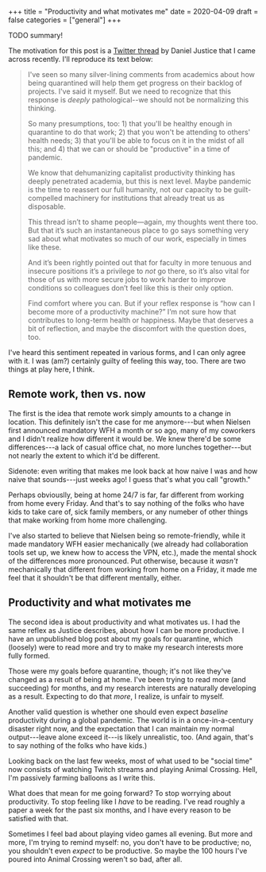 +++
title = "Productivity and what motivates me"
date = 2020-04-09
draft = false
categories = ["general"]
+++

TODO summary!

<!--more-->

The motivation for this post is a [Twitter thread](https://twitter.com/justicedanielh/status/1238560925575024640) by Daniel Justice that I came across recently. I'll reproduce its text below:

> I've seen so many silver-lining comments from academics about how being quarantined will help them get progress on their backlog of projects. I've said it myself. But we need to recognize that this response is *deeply* pathological--we should not be normalizing this thinking.
>
> So many presumptions, too: 1) that you'll be healthy enough in quarantine to do that work; 2) that you won't be attending to others' health needs; 3) that you'll be able to focus on it in the midst of all this; and 4) that we can or should be "productive" in a time of pandemic.
>
> We know that dehumanizing capitalist productivity thinking has deeply penetrated academia, but this is next level. Maybe pandemic is the time to reassert our full humanity, not our capacity to be guilt-compelled machinery for institutions that already treat us as disposable.
>
> This thread isn’t to shame people—again, my thoughts went there too. But that it’s such an instantaneous place to go says something very sad about what motivates so much of our work, especially in times like these.
>
> And it’s been rightly pointed out that for faculty in more tenuous and insecure positions it’s a privilege to *not* go there, so it’s also vital for those of us with more secure jobs to work harder to improve conditions so colleagues don’t feel like this is their only option.
>
> Find comfort where you can. But if your reflex response is “how can I become more of a productivity machine?” I’m not sure how that contributes to long-term health or happiness. Maybe that deserves a bit of reflection, and maybe the discomfort with the question does, too.

I've heard this sentiment repeated in various forms, and I can only agree with it. I was (am?) certainly guilty of feeling this way, too. There are two things at play here, I think.


## Remote work, then vs. now
The first is the idea that remote work simply amounts to a change in location. This definitely isn't the case for me anymore---but when Nielsen first announced mandatory WFH a month or so ago, many of my coworkers and I didn't realize how different it would be. We knew there'd be some differences---a lack of casual office chat, no more lunches together---but not nearly the extent to which it'd be different.

Sidenote: even writing that makes me look back at how naive I was and how naive that sounds---just weeks ago! I guess that's what you call "growth."

Perhaps obviouslly, being at home 24/7 is far, far different from working from home every Friday. And that's to say nothing of the folks who have kids to take care of, sick family members, or any numeber of other things that make working from home more challenging.

I've also started to believe that Nielsen being so remote-friendly, while it made mandatory WFH easier mechanically (we already had collaboration tools set up, we knew how to access the VPN, etc.), made the mental shock of the differences more pronounced. Put otherwise, because it *wasn't* mechanically that different from working from home on a Friday, it made me feel that it shouldn't be that different mentally, either.


## Productivity and what motivates me
The second idea is about productivity and what motivates us. I had the same reflex as Justice describes, about how I can be more productive. I have an unpublished blog post about my goals for quarantine, which (loosely) were to read more and try to make my research interests more fully formed.

Those were my goals before quarantine, though; it's not like they've changed as a result of being at home. I've been trying to read more (and succeeding) for months, and my research interests are naturally developing as a result. Expecting to do that *more*, I realize, is unfair to myself.

Another valid question is whether one should even expect *baseline* productivity during a global pandemic. The world is in a once-in-a-century disaster right now, and the expectation that I can maintain my normal output---leave alone exceed it---is likely unrealistic, too. (And again, that's to say nothing of the folks who have kids.)

Looking back on the last few weeks, most of what used to be "social time" now consists of watching Twitch streams and playing Animal Crossing. Hell, I'm passively farming balloons as I write this.

What does that mean for me going forward? To stop worrying about productivity. To stop feeling like I *have* to be reading. I've read roughly a paper a week for the past six months, and I have every reason to be satisfied with that.

Sometimes I feel bad about playing video games all evening. But more and more, I'm trying to remind myself: no, you don't have to be productive; no, you shouldn't even *expect* to be productive. So maybe the 100 hours I've poured into Animal Crossing weren't so bad, after all.
